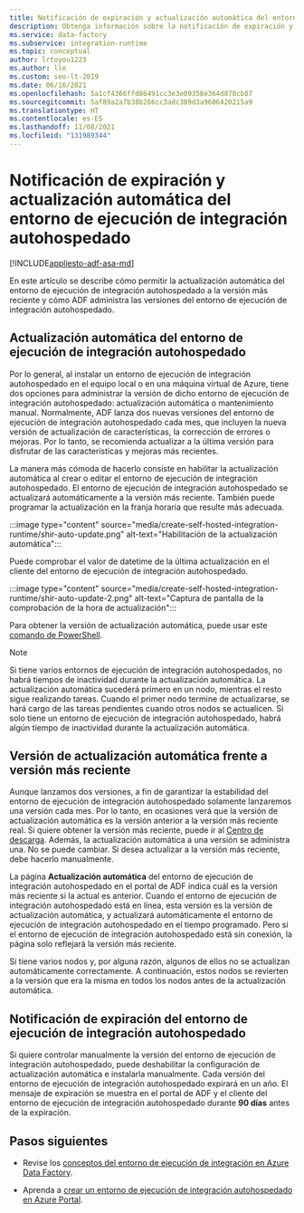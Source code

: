 ```yaml
---
title: Notificación de expiración y actualización automática del entorno de ejecución de integración autohospedado
description: Obtenga información sobre la notificación de expiración y actualización automática del entorno de ejecución de integración autohospedado
ms.service: data-factory
ms.subservice: integration-runtime
ms.topic: conceptual
author: lrtoyou1223
ms.author: lle
ms.custom: seo-lt-2019
ms.date: 06/16/2021
ms.openlocfilehash: 5a1cf4366ffd86491cc3e3e09358e364d878cb87
ms.sourcegitcommit: 5af89a2a7b38b266cc3adc389d3a9606420215a9
ms.translationtype: HT
ms.contentlocale: es-ES
ms.lasthandoff: 11/08/2021
ms.locfileid: "131989344"
---
```

# <a name="self-hosted-integration-runtime-auto-update-and-expire-notification"></a>Notificación de expiración y actualización automática del entorno de ejecución de integración autohospedado

[!INCLUDE[appliesto-adf-asa-md](includes/appliesto-adf-asa-md.md)]

En este artículo se describe cómo permitir la actualización automática del entorno de ejecución de integración autohospedado a la versión más reciente y cómo ADF administra las versiones del entorno de ejecución de integración autohospedado.

## <a name="self-hosted-integration-runtime-auto-update"></a>Actualización automática del entorno de ejecución de integración autohospedado
Por lo general, al instalar un entorno de ejecución de integración autohospedado en el equipo local o en una máquina virtual de Azure, tiene dos opciones para administrar la versión de dicho entorno de ejecución de integración autohospedado: actualización automática o mantenimiento manual. Normalmente, ADF lanza dos nuevas versiones del entorno de ejecución de integración autohospedado cada mes, que incluyen la nueva versión de actualización de características, la corrección de errores o mejoras. Por lo tanto, se recomienda actualizar a la última versión para disfrutar de las características y mejoras más recientes.

La manera más cómoda de hacerlo consiste en habilitar la actualización automática al crear o editar el entorno de ejecución de integración autohospedado. El entorno de ejecución de integración autohospedado se actualizará automáticamente a la versión más reciente. También puede programar la actualización en la franja horaria que resulte más adecuada.

:::image type="content" source="media/create-self-hosted-integration-runtime/shir-auto-update.png" alt-text="Habilitación de la actualización automática":::

Puede comprobar el valor de datetime de la última actualización en el cliente del entorno de ejecución de integración autohospedado.

:::image type="content" source="media/create-self-hosted-integration-runtime/shir-auto-update-2.png" alt-text="Captura de pantalla de la comprobación de la hora de actualización":::

Para obtener la versión de actualización automática, puede usar este [comando de PowerShell](/powershell/module/az.datafactory/get-azdatafactoryv2integrationruntime?view=azps-6.1.0&preserve-view=true#example-5--get-self-hosted-integration-runtime-with-detail-status). 

> [!NOTE]
> Si tiene varios entornos de ejecución de integración autohospedados, no habrá tiempos de inactividad durante la actualización automática. La actualización automática sucederá primero en un nodo, mientras el resto sigue realizando tareas. Cuando el primer nodo termine de actualizarse, se hará cargo de las tareas pendientes cuando otros nodos se actualicen. Si solo tiene un entorno de ejecución de integración autohospedado, habrá algún tiempo de inactividad durante la actualización automática.

## <a name="auto-update-version-vs-latest-version"></a>Versión de actualización automática frente a versión más reciente
Aunque lanzamos dos versiones, a fin de garantizar la estabilidad del entorno de ejecución de integración autohospedado solamente lanzaremos una versión cada mes. Por lo tanto, en ocasiones verá que la versión de actualización automática es la versión anterior a la versión más reciente real. Si quiere obtener la versión más reciente, puede ir al [Centro de descarga](https://www.microsoft.com/download/details.aspx?id=39717). Además, la actualización automática a una versión se administra una. No se puede cambiar. Si desea actualizar a la versión más reciente, debe hacerlo manualmente. 

La página **Actualización automática** del entorno de ejecución de integración autohospedado en el portal de ADF indica cuál es la versión más reciente si la actual es anterior. Cuando el entorno de ejecución de integración autohospedado está en línea, esta versión es la versión de actualización automática, y actualizará automáticamente el entorno de ejecución de integración autohospedado en el tiempo programado. Pero si el entorno de ejecución de integración autohospedado está sin conexión, la página solo reflejará la versión más reciente.

Si tiene varios nodos y, por alguna razón, algunos de ellos no se actualizan automáticamente correctamente. A continuación, estos nodos se revierten a la versión que era la misma en todos los nodos antes de la actualización automática. 

## <a name="self-hosted-integration-runtime-expire-notification"></a>Notificación de expiración del entorno de ejecución de integración autohospedado
Si quiere controlar manualmente la versión del entorno de ejecución de integración autohospedado, puede deshabilitar la configuración de actualización automática e instalarla manualmente. Cada versión del entorno de ejecución de integración autohospedado expirará en un año. El mensaje de expiración se muestra en el portal de ADF y el cliente del entorno de ejecución de integración autohospedado durante **90 días** antes de la expiración.

## <a name="next-steps"></a>Pasos siguientes

- Revise los [conceptos del entorno de ejecución de integración en Azure Data Factory](./concepts-integration-runtime.md).

- Aprenda a [crear un entorno de ejecución de integración autohospedado en Azure Portal](./create-self-hosted-integration-runtime.md).
